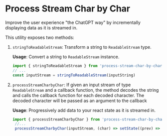 # Process Stream Char by Char

Improve the user experience "the ChatGPT way" by incrementally displaying data as it is streamed in.

This utility exposes two methods:

1. `stringToReadableStream`: Transform a string to `ReadableStream` type.

   **Usage**: Convert a string to `ReadableStream` instance.

   ```javascript
   import { stringToReadableStream } from 'process-stream-char-by-char'
   // ...
   const inputStream = stringToReadableStream(inputString)

2. `processStreamCharbyChar`: If given an input stream of type `ReadableStream` and a callback function, the method decodes the string and calls the callback function for each decoded character. The decoded character will be passed as an argument to the callback

   **Usage**: Progressively add data to your react state as it is streamed in.

   ```javascript
   import { processStreamCharbyChar } from 'process-stream-char-by-char'
    //...
    processStreamCharbyChar(inputStream, (char) => setState((prev) => prev + char))